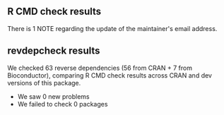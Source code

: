 ## R CMD check results

There is 1 NOTE regarding the update of the maintainer's email address.

## revdepcheck results

We checked 63 reverse dependencies (56 from CRAN + 7 from Bioconductor), comparing R CMD check results across CRAN and dev versions of this package.

 * We saw 0 new problems
 * We failed to check 0 packages
